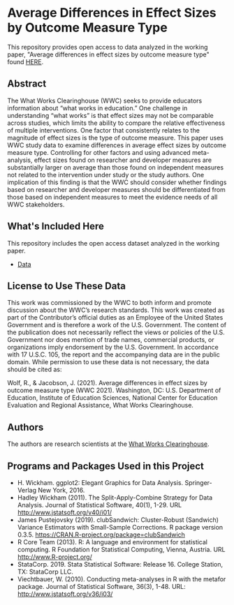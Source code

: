 # Average Differences in Effect Sizes by Outcome Measure Type
This repository provides open access to data analyzed in the working paper, "Average differences in effect sizes by outcome measure type" found [HERE]().

## Abstract

The What Works Clearinghouse (WWC) seeks to provide educators information about “what works in education.” One challenge in understanding “what works” is that effect sizes may not be comparable across studies, which limits the ability to compare the relative effectiveness of multiple interventions. One factor that consistently relates to the magnitude of effect sizes is the type of outcome measure. This paper uses WWC study data to examine differences in average effect sizes by outcome measure type. Controlling for other factors and using advanced meta-analysis, effect sizes found on researcher and developer measures are substantially larger on average than those found on independent measures not related to the intervention under study or the study authors. One implication of this finding is that the WWC should consider whether findings based on researcher and developer measures should be differentiated from those based on independent measures to meet the evidence needs of all WWC stakeholders. 

## What's Included Here

This repository includes the open access dataset analyzed in the working paper.

- [Data](paper_data.csv)

## License to Use These Data

This work was commissioned by the WWC to both inform and promote discussion about the WWC’s research standards. This work was created as part of the Contributor’s official duties as an Employee of the United States Government and is therefore a work of the U.S. Government. The content of the publication does not necessarily reflect the views or policies of the U.S. Government nor does mention of trade names, commercial products, or organizations imply endorsement by the U.S. Government. In accordance with 17 U.S.C. 105, the report and the accompanying data are in the public domain. While permission to use these data is not necessary, the data should be cited as:

Wolf, R., & Jacobson, J. (2021). Average differences in effect sizes by outcome measure type (WWC 2021). Washington, DC: U.S. Department of Education, Institute of Education Sciences, National Center for Education Evaluation and Regional Assistance, What Works Clearinghouse. 

## Authors

The authors are research scientists at the [What Works Clearinghouse](https://ies.ed.gov/ncee/wwc/).

## Programs and Packages Used in this Project

* H. Wickham. ggplot2: Elegant Graphics for Data Analysis. Springer-Verlag New York, 2016.
* Hadley Wickham (2011). The Split-Apply-Combine Strategy for Data Analysis. Journal of Statistical
  Software, 40(1), 1-29. URL http://www.jstatsoft.org/v40/i01/
* James Pustejovsky (2019). clubSandwich: Cluster-Robust (Sandwich) Variance Estimators with
  Small-Sample Corrections. R package version 0.3.5.
  https://CRAN.R-project.org/package=clubSandwich
* R Core Team (2013). R: A language and environment for statistical computing. R Foundation for Statistical Computing, Vienna, Austria.   URL http://www.R-project.org/
* StataCorp. 2019. Stata Statistical Software: Release 16. College Station, TX: StataCorp LLC.
* Viechtbauer, W. (2010). Conducting meta-analyses in R with the metafor package. Journal of
  Statistical Software, 36(3), 1-48. URL: http://www.jstatsoft.org/v36/i03/





